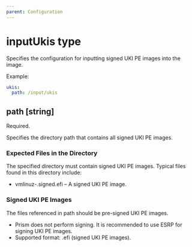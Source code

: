 ```yaml
---
parent: Configuration
---
```


# inputUkis type

Specifies the configuration for inputting signed UKI PE images into the image.

Example:

```yaml
ukis:
  path: /input/ukis
```

## path [string]

Required.

Specifies the directory path that contains all signed UKI PE images.

### Expected Files in the Directory

The specified directory must contain signed UKI PE images. Typical files found in this directory include:

- vmlinuz-<version>.signed.efi – A signed UKI PE image.

### Signed UKI PE Images

The files referenced in path should be pre-signed UKI PE images.

- Prism does not perform signing. It is recommended to use ESRP for signing UKI PE images.
- Supported format: .efi (signed UKI PE images).
